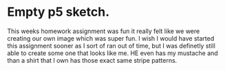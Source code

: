 # Empty p5 sketch.

This weeks homework assignment was fun it really felt like we were creating our own image which was super fun. I wish I would have started this assignment sooner as I sort of ran out of time, but I was definetly still able to create some one that looks like me. HE even has my mustache and than a shirt that I own has those exact same stripe patterns.
